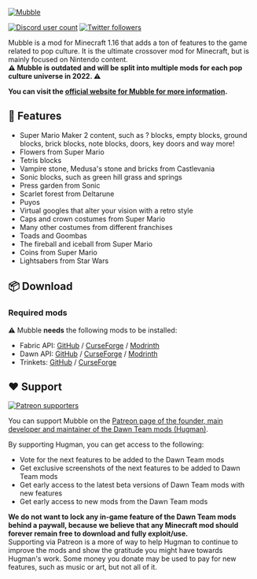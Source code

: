 [![Mubble](https://dawnteammc.github.io/mubble/images/header.png)](https://dawnteammc.github.io/mubble)

[![Discord user count](https://img.shields.io/discord/504608980799062036?label=&color=424549&labelColor=7289da&style=for-the-badge&logo=Discord&logoColor=DDE4EF)](https://discord.gg/8ksTVJu)
[![Twitter followers](https://img.shields.io/twitter/follow/DawnTeamMC?label=&color=424549&labelColor=1DA1F2&style=for-the-badge&logo=Twitter&logoColor=DDE4EF)](https://twitter.com/DawnTeamMC)

Mubble is a mod for Minecraft 1.16 that adds a ton of features to the game related to pop culture. It is the ultimate crossover mod for Minecraft, but is mainly focused on Nintendo content.  
**⚠ Mubble is outdated and will be split into multiple mods for each pop culture universe in 2022. ⚠**

**You can visit the [official website for Mubble for more information](https://dawnteammc.github.io/mubble).**

## 👾 Features
- Super Mario Maker 2 content, such as ? blocks, empty blocks, ground blocks, brick blocks, note blocks, doors, key doors and way more!
- Flowers from Super Mario
- Tetris blocks
- Vampire stone, Medusa's stone and bricks from Castlevania
- Sonic blocks, such as green hill grass and springs
- Press garden from Sonic
- Scarlet forest from Deltarune
- Puyos
- Virtual googles that alter your vision with a retro style
- Caps and crown costumes from Super Mario
- Many other costumes from different franchises
- Toads and Goombas
- The fireball and iceball from Super Mario
- Coins from Super Mario
- Lightsabers from Star Wars

## 📦 Download
### Required mods
⚠ Mubble **needs** the following mods to be installed:

- Fabric API: [GitHub](https://github.com/FabricMC/fabric) / [CurseForge](https://www.curseforge.com/minecraft/mc-mods/fabric-api) / [Modrinth](https://modrinth.com/mod/fabric-api)
- Dawn API: [GitHub](https://github.com/DawnTeamMC/DawnTeamMC) / [CurseForge](https://www.curseforge.com/minecraft/mc-mods/dawn) / [Modrinth](https://modrinth.com/mod/dawn)
- Trinkets: [GitHub](https://github.com/emilyploszaj/trinkets) / [CurseForge](https://www.curseforge.com/minecraft/mc-mods/trinkets-fabric)

## ❤️ Support
[![Patreon supporters](https://img.shields.io/endpoint.svg?url=https%3A%2F%2Fshieldsio-patreon.vercel.app%2Fapi%3Fusername%3DHugman%26type%3Dpatrons&style=flat-square)](https://patreon.com/Hugman)

You can support Mubble on the [Patreon page of the founder, main developer and maintainer of the Dawn Team mods (Hugman)](https://patreon.com/Hugman).

By supporting Hugman, you can get access to the following:

- Vote for the next features to be added to the Dawn Team mods
- Get exclusive screenshots of the next features to be added to Dawn Team mods
- Get early access to the latest beta versions of Dawn Team mods with new features
- Get early access to new mods from the Dawn Team mods

**We do not want to lock any in-game feature of the Dawn Team mods behind a paywall, because we believe that any Minecraft mod should forever remain free to download and fully exploit/use.**  
Supporting via Patreon is a more of way to help Hugman to continue to improve the mods and show the gratitude you might have towards Hugman's work.
Some money you donate may be used to pay for new features, such as music or art, but not all of it.
